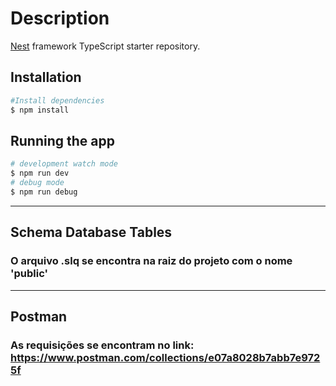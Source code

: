# Description

[Nest](https://github.com/nestjs/nest) framework TypeScript starter repository.

## Installation

```bash
#Install dependencies
$ npm install
```

## Running the app

```bash
# development watch mode
$ npm run dev
# debug mode
$ npm run debug

```

---------------

## Schema Database Tables

### O arquivo .slq se encontra na raiz do projeto com o nome 'public'

---------------

## Postman

### As requisições se encontram no link: <https://www.postman.com/collections/e07a8028b7abb7e9725f>
